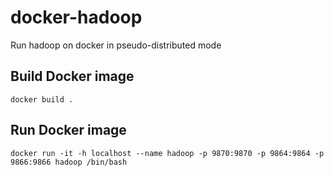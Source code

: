 # docker-hadoop
Run hadoop on docker in pseudo-distributed mode

## Build Docker image
    docker build .

## Run Docker image
    docker run -it -h localhost --name hadoop -p 9870:9870 -p 9864:9864 -p 9866:9866 hadoop /bin/bash


